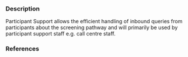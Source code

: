 ### Description

Participant Support allows the efficient handling of inbound queries from participants about the screening pathway and will primarily be used by participant support staff e.g. call centre staff.

### References
